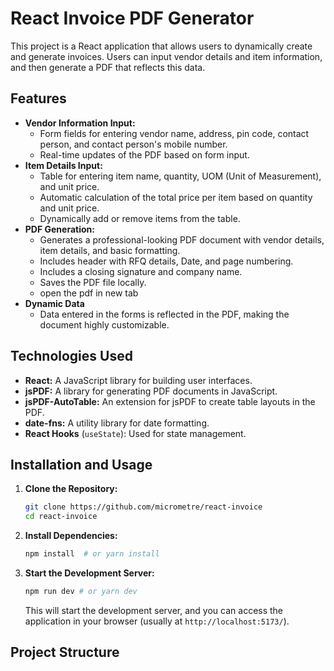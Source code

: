 # React Invoice PDF Generator

This project is a React application that allows users to dynamically create and generate invoices. Users can input vendor details and item information, and then generate a PDF that reflects this data.

## Features

*   **Vendor Information Input:**
    *   Form fields for entering vendor name, address, pin code, contact person, and contact person's mobile number.
    *   Real-time updates of the PDF based on form input.
*   **Item Details Input:**
    *   Table for entering item name, quantity, UOM (Unit of Measurement), and unit price.
    *   Automatic calculation of the total price per item based on quantity and unit price.
    *   Dynamically add or remove items from the table.
*   **PDF Generation:**
    *   Generates a professional-looking PDF document with vendor details, item details, and basic formatting.
    * Includes header with RFQ details, Date, and page numbering.
    *   Includes a closing signature and company name.
    *   Saves the PDF file locally.
    * open the pdf in new tab
* **Dynamic Data**
    * Data entered in the forms is reflected in the PDF, making the document highly customizable.

## Technologies Used

*   **React:** A JavaScript library for building user interfaces.
*   **jsPDF:** A library for generating PDF documents in JavaScript.
*   **jsPDF-AutoTable:** An extension for jsPDF to create table layouts in the PDF.
*   **date-fns:** A utility library for date formatting.
* **React Hooks** (`useState`): Used for state management.

## Installation and Usage

1.  **Clone the Repository:**
    ```bash
    git clone https://github.com/micrometre/react-invoice
    cd react-invoice
    ```
2.  **Install Dependencies:**
    ```bash
    npm install  # or yarn install
    ```
3.  **Start the Development Server:**
    ```bash
    npm run dev # or yarn dev
    ```
    This will start the development server, and you can access the application in your browser (usually at `http://localhost:5173/`).

## Project Structure

